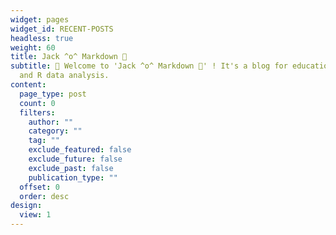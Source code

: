 ```yaml
---
widget: pages
widget_id: RECENT-POSTS
headless: true
weight: 60
title: Jack ^o^ Markdown 🎃
subtitle: 👋 Welcome to 'Jack ^o^ Markdown 🎃' ! It's a blog for educational research
  and R data analysis.
content:
  page_type: post
  count: 0
  filters:
    author: ""
    category: ""
    tag: ""
    exclude_featured: false
    exclude_future: false
    exclude_past: false
    publication_type: ""
  offset: 0
  order: desc
design:
  view: 1
---
```

